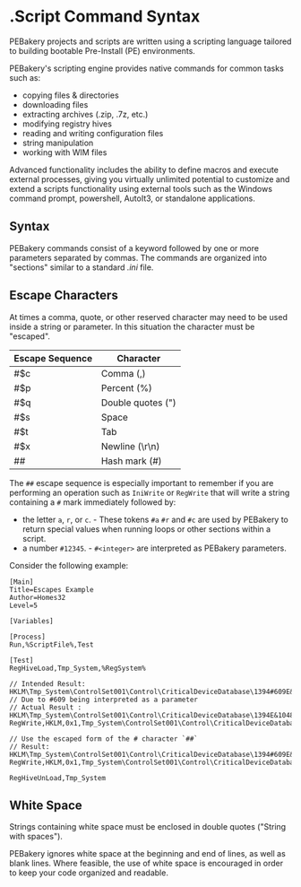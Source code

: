 # .Script Command Syntax

PEBakery projects and scripts are written using a scripting language tailored to building bootable Pre-Install (PE) environments.

PEBakery's scripting engine provides native commands for common tasks such as:

- copying files & directories
- downloading files
- extracting archives (.zip, .7z, etc.)
- modifying registry hives
- reading and writing configuration files
- string manipulation
- working with WIM files

Advanced functionality includes the ability to define macros and execute external processes, giving you virtually unlimited potential to customize and extend a scripts functionality using external tools such as the Windows command prompt, powershell, AutoIt3, or standalone applications.

## Syntax

PEBakery commands consist of a keyword followed by one or more parameters separated by commas. The commands are organized into "sections" similar to a standard _.ini_ file.

## Escape Characters

At times a comma, quote, or other reserved character may need to be used inside a string or parameter. In this situation the character must be "escaped".

| Escape Sequence | Character |
| --- | --- |
| #$c | Comma (,) |
| #$p | Percent (%) |
| #$q | Double quotes (") |
| #$s | Space |
| #$t | Tab |
| #$x | Newline (\r\n) |
| ##  | Hash mark (#) |

The `##` escape sequence is especially important to remember if you are performing an operation such as `IniWrite` or `RegWrite` that will write a string containing a `#` mark immediately followed by:

- the letter `a`, `r`, or `c`. - These tokens `#a` `#r` and `#c` are used by PEBakery to return special values when running loops or other sections within a script.
- a number `#12345`. - `#<integer>` are interpreted as PEBakery parameters.

Consider the following example:

```pebakery
[Main]
Title=Escapes Example
Author=Homes32
Level=5

[Variables]

[Process]
Run,%ScriptFile%,Test

[Test]
RegHiveLoad,Tmp_System,%RegSystem%

// Intended Result: HKLM\Tmp_System\ControlSet001\Control\CriticalDeviceDatabase\1394#609E&10483\Service
// Due to #609 being interpreted as a parameter
// Actual Result : HKLM\Tmp_System\ControlSet001\Control\CriticalDeviceDatabase\1394E&10483\Service
RegWrite,HKLM,0x1,Tmp_System\ControlSet001\Control\CriticalDeviceDatabase\1394#609E&10483,Service,sbp2port

// Use the escaped form of the # character `##`
// Result: HKLM\Tmp_System\ControlSet001\Control\CriticalDeviceDatabase\1394#609E&10483\Service
RegWrite,HKLM,0x1,Tmp_System\ControlSet001\Control\CriticalDeviceDatabase\1394##609E&10483,Service,sbp2port

RegHiveUnLoad,Tmp_System
```

## White Space

Strings containing white space must be enclosed in double quotes ("String with spaces").

PEBakery ignores white space at the beginning and end of lines, as well as blank lines. Where feasible, the use of white space is encouraged in order to keep your code organized and readable.
